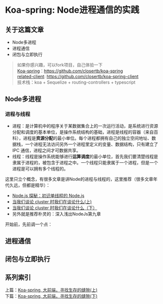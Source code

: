 # Koa-spring: Node进程通信的实践

## 关于这篇文章
 - Node多进程
 - 进程通信
 - 闭包与立即执行

> 如果你感兴趣，可以fork项目，自己体验一下  
[Koa-spring](https://github.com/closertb/koa-spring)：https://github.com/closertb/koa-spring  
[related-client](https://github.com/closertb/koa-spring-client): https://github.com/closertb/koa-spring-client  
技术栈：koa + Sequelize + routing-controllers + typescript  

## Node多进程
### 进程与线程  
- 进程：是计算机中的程序关于某数据集合上的一次运行活动，是系统进行资源分配和调度的基本单位，是操作系统结构的基础，进程是线程的容器（来自百科），进程是**资源分配**的最小单位。每个进程都拥有自己的独立空间地址、数据栈，一个进程无法访问另外一个进程里定义的变量、数据结构，只有建立了 IPC 通信，进程之间才可数据共享。
 - 线程：线程是操作系统能够进行**运算调度**的最小单位，首先我们要清楚线程是隶属于进程的，被包含于进程之中。一个线程只能隶属于一个进程，但是一个进程是可以拥有多个线程的。

这里只立个概念，有很多文章是讲Node的进程与线程的，这里推荐（很多文章年代久远，但都是精华）：
 - [Node.js 探秘：初识单线程的 Node.js](https://fed.taobao.org/blog/2015/10/30/deep-into-node-1/)
 - [当我们谈论 cluster 时我们在谈论什么(上)](https://fed.taobao.org/blog/2015/11/04/nodejs-cluster/)
 - [当我们谈论 cluster 时我们在谈论什么（下）](https://fed.taobao.org/blog/2015/11/11/nodejs-cluster-2/)
 - 另外就是推荐朴灵的：深入浅出NodeJs第九章  

 开始前，先前调一个点：
## 进程通信
## 闭包与立即执行

## 系列索引 
上篇：[Koa-spring, 大前端，寻找生存的缝隙(上)](https://github.com/closertb/closertb.github.io/issues/40)  
下篇：[Koa-spring, 大前端，寻找生存的缝隙(下)](https://github.com/closertb/closertb.github.io/issues/41)
